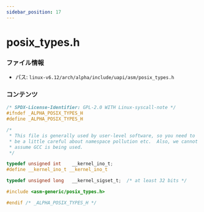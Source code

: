 ```yaml
---
sidebar_position: 17
---
```

# posix_types.h

### ファイル情報

- パス: `linux-v6.12/arch/alpha/include/uapi/asm/posix_types.h`

### コンテンツ

```h
/* SPDX-License-Identifier: GPL-2.0 WITH Linux-syscall-note */
#ifndef _ALPHA_POSIX_TYPES_H
#define _ALPHA_POSIX_TYPES_H

/*
 * This file is generally used by user-level software, so you need to
 * be a little careful about namespace pollution etc.  Also, we cannot
 * assume GCC is being used.
 */

typedef unsigned int	__kernel_ino_t;
#define __kernel_ino_t __kernel_ino_t

typedef unsigned long	__kernel_sigset_t;	/* at least 32 bits */

#include <asm-generic/posix_types.h>

#endif /* _ALPHA_POSIX_TYPES_H */

```
